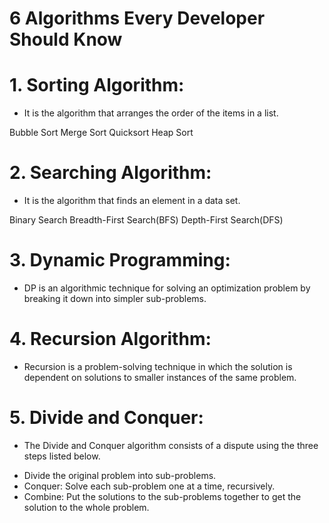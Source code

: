 # 6 Algorithms Every Developer Should Know

# 1. Sorting Algorithm:
- It is the algorithm that arranges the order of the items in a list.

Bubble Sort
Merge Sort
Quicksort
Heap Sort

# 2. Searching Algorithm:
- It is the algorithm that finds an element in a data set.

Binary Search
Breadth-First Search(BFS)
Depth-First Search(DFS)

# 3. Dynamic Programming:
- DP is an algorithmic technique for solving an optimization problem by breaking it down into simpler sub-problems.

# 4. Recursion Algorithm:
- Recursion is a problem-solving technique in which the solution is dependent on solutions
to smaller instances of the same problem.

# 5. Divide and Conquer:
- The Divide and Conquer algorithm consists of a dispute using the three steps listed below.

* Divide the original problem into sub-problems.
* Conquer: Solve each sub-problem one at a time, recursively.
* Combine: Put the solutions to the sub-problems together to get the solution to the whole problem.